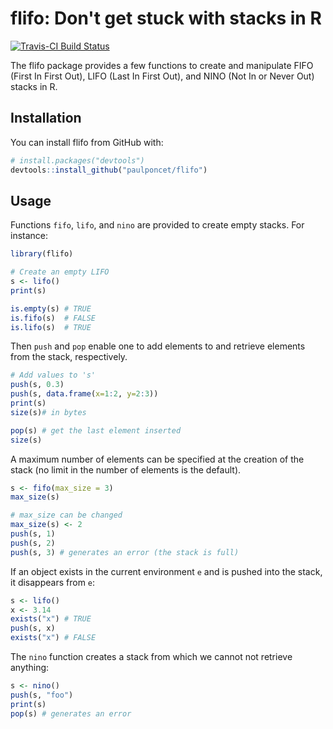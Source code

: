 # flifo: Don't get stuck with stacks in R

[![Travis-CI Build Status](https://travis-ci.org/paulponcet/flifo.svg?branch=master)](https://travis-ci.org/paulponcet/flifo)

The flifo package provides a few functions to create and manipulate FIFO (First In First Out), LIFO (Last In First Out), and NINO (Not In or Never Out) stacks in R.


## Installation

You can install flifo from GitHub with:

```R
# install.packages("devtools")
devtools::install_github("paulponcet/flifo")
```

## Usage

Functions `fifo`, `lifo`, and `nino` are provided to 
create empty stacks. For instance: 

```R
library(flifo)

# Create an empty LIFO
s <- lifo()
print(s)

is.empty(s) # TRUE
is.fifo(s)  # FALSE
is.lifo(s)  # TRUE
```

Then `push` and `pop` enable one to add elements to and retrieve 
elements from the stack, respectively. 

```R
# Add values to 's'
push(s, 0.3)
push(s, data.frame(x=1:2, y=2:3))
print(s)
size(s)# in bytes

pop(s) # get the last element inserted
size(s)
```

A maximum number of elements can be specified at the creation of the stack (no limit in the number of elements is the default). 

```R
s <- fifo(max_size = 3)
max_size(s)

# max_size can be changed
max_size(s) <- 2
push(s, 1)
push(s, 2)
push(s, 3) # generates an error (the stack is full)
```

If an object exists in the current environment `e` and is pushed into the stack, it disappears from `e`: 

```R
s <- lifo()
x <- 3.14
exists("x") # TRUE
push(s, x)
exists("x") # FALSE
```

The `nino` function creates a stack from which we cannot not retrieve anything: 


```R
s <- nino()
push(s, "foo")
print(s)
pop(s) # generates an error
```
